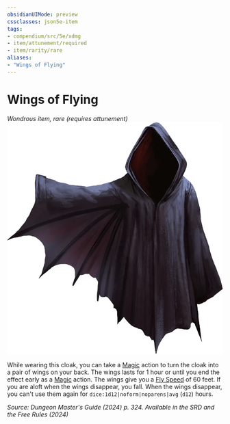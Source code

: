 ```yaml
---
obsidianUIMode: preview
cssclasses: json5e-item
tags:
- compendium/src/5e/xdmg
- item/attunement/required
- item/rarity/rare
aliases: 
- "Wings of Flying"
---
```

# Wings of Flying
*Wondrous item, rare (requires attunement)*  
![](/3-Mechanics/CLI/items/img/wings-of-flying.webp#right)


While wearing this cloak, you can take a [Magic](actions.md#Magic) action to turn the cloak into a pair of wings on your back. The wings lasts for 1 hour or until you end the effect early as a [Magic](actions.md#Magic) action. The wings give you a [Fly Speed](/3-Mechanics/CLI/variant-rules/fly-speed-xphb.md) of 60 feet. If you are aloft when the wings disappear, you fall. When the wings disappear, you can't use them again for `dice:1d12|noform|noparens|avg` (`d12`) hours.

*Source: Dungeon Master's Guide (2024) p. 324. Available in the <span title='Systems Reference Document (5.2)'>SRD</span> and the Free Rules (2024)*